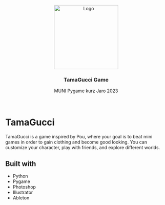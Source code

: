 <div id="top"></div>
<!-- Template of README.mb inspired by https://github.com/othneildrew/Best-README-Template -->
<br />
<div align="center">
  <a href="https://github.com/Jajo1010/TamaGucciGame">
    <img src="https://i.imgur.com/JHq7YC1.png" alt="Logo" width="200" height="200">
  </a>
  <h3 align="center">TamaGucci Game</h3>

  <p align="center">
    MUNI Pygame kurz Jaro 2023
    <br />
    <br />
    <br />
  </p>
</div>

# TamaGucci

TamaGucci is a game inspired by Pou, where your goal is to beat mini games in order to gain clothing and become good looking. You can customize your character, play with friends, and explore different worlds.

## Built with

- Python
- Pygame
- Photoshop
- Illustrator
- Ableton
